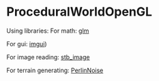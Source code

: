 # ProceduralWorldOpenGL
Using libraries:
For math:
[glm](https://github.com/g-truc/glm)

For gui:
[imgui](https://github.com/ocornut/imgui))

For image reading:
[stb_image](https://github.com/nothings/stb/blob/master/stb_image.h)

For terrain generating:
[PerlinNoise](https://github.com/Reputeless/PerlinNoise)

